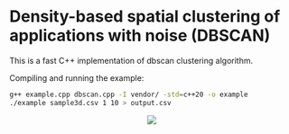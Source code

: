 # Density-based spatial clustering of applications with noise (DBSCAN)

This is a fast C++ implementation of dbscan clustering algorithm.

Compiling and running the example:

```bash
g++ example.cpp dbscan.cpp -I vendor/ -std=c++20 -o example
./example sample3d.csv 1 10 > output.csv
```

<p align="center">
  <img src="plot3.png" />
</p>